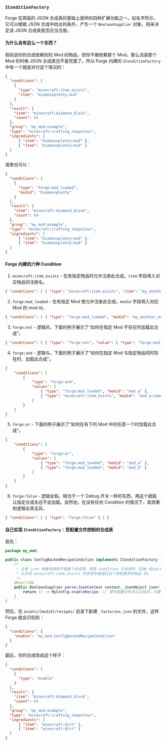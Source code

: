 ### `IConditionFactory`

Forge 在原版的 JSON 合成表的基础上提供的四种扩展功能之一。如名字所示，它可以根据 JSON 合成中给出的条件，产生一个 `BooleanSupplier` 对象，用来决定该 JSON 合成表是否应当注册。

#### 为什么会有这么一个东西？

假如说你的合成依赖别的 Mod 的物品，但你不硬依赖那个 Mod，那么没装那个 Mod 的时候 JSON 合成表岂不是完蛋了。所以 Forge 内建的 `IConditionFactory` 中有一个就是对付这个情况的：

```json
{
  "conditions": [
    {
      "type": "minecraft:item_exists",
      "item": "biomesoplenty:mud"
    }
  ],
  "result": {
    "item": "minecraft:diamond_block",
    "count": 64
  },
  "group": "my_mod:example",
  "type": "minecraft:crafting_shapeless",
  "ingredients": [
      { "item": "biomesoplenty:mud" },
      { "item": "biomesoplenty:mud" }
  ]
}
```

或者也可以：

```json
{
  "conditions": [
    {
      "type": "forge:mod_loaded",
      "modid": "biomesoplenty"
    }
  ],
  "result": {
    "item": "minecraft:diamond_block",
    "count": 64
  },
  "group": "my_mod:example",
  "type": "minecraft:crafting_shapeless",
  "ingredients": [
      { "item": "biomesoplenty:mud" },
      { "item": "biomesoplenty:mud" }
  ]
}
```

#### Forge 内建的六种 Condition

1. `minecraft:item_exists` - 在有指定物品时允许注册此合成。`item` 字段填入对应物品的注册名。
  ```json
  { "conditions": [ { "type": "minecraft:item_exists", "item": "my_another_mod:awesome_item" } ] }
  ```
2. `forge:mod_loaded` - 在有指定 Mod 使允许注册此合成。`modid` 字段填入对应 Mod 的 mod id。
  ```json
  { "conditions": [ { "type": "forge:mod_loaded", "modid": "my_another_mod" } ] }
  ```
3. `forge:not` - 逻辑非。下面的例子展示了“如何在指定 Mod 不存在时加载此合成”。
  ```json
  { "conditions": [ { "type": "forge:not", "value": { "type": "forge:mod_loaded", "modid": "my_another_mod" } } ] }
  ```
4. `forge:and` - 逻辑与。下面的例子展示了“如何在指定 Mod 与指定物品同时存在时，加载此合成”。
  ```json
  {
      "conditions": [
          {
              "type": "forge:and",
              "values": [
                  { "type": "forge:mod_loaded", "modid": "mod_a" },
                  { "type": "minecraft:item_exists", "modid": "mod_a:some_sort_of_weird_item" }
              ]
          }
      ]
  }
  ```
5. `forge:or` - 下面的例子展示了“如何在有下列 Mod 中的任意一个时加载此合成”。
  ```json
  {
      "conditions": [
          {
              "type": "forge:or",
              "values": [
                  { "type": "forge:mod_loaded", "modid": "mod_a" },
                  { "type": "forge:mod_loaded", "modid": "mod_b" }
              ]
          }
      ]
  }
  ```
6. `forge:false` - 逻辑全假。相当于一个 Debug 开关一样的东西，用这个就能让指定合成永远不会加载。自然地，在没有任何 Condition 的情况下，其效果和逻辑全真无异。
  ```json
  { "conditions": [ { "type": "forge:false" } ] }
  ```

#### 自己实现 `IConditionFactory`：受配置文件控制的合成表

首先：

```java
package my_mod;

public class ConfigBackedRecipeCondition implements IConditionFactory {
    /*
     * 注意 json 参数获得的不是整个合成表，而是 condition 它本身的 JSON Object。
     * 比方说 minecraft:item_exists 的实现中就通过这个拿到要求的物品 ID。
     */
    @Override
    public BooleanSupplier parse(JsonContext context, JsonObject json) {
        return () -> MyConfig.enableRecipe; // 管你配置文件怎么实现的，只要有对应的字段或 getter 就可以
    }
}
```

然后，在 `assets/[modid]/recipes/` 目录下新建 `_factories.json` 的文件，这样 Forge 就会识别到：

```json
{
  "conditions": {
    "enable": "my_mod.ConfigBackedRecipeCondition"
  }
}
```

最后，你的合成改成这个样子：

```json
{
  "conditions": [
    {
      "type": "enable"
    }
  ],
  "result": {
    "item": "minecraft:diamond_block",
    "count": 64
  },
  "group": "my_mod:example",
  "type": "minecraft:crafting_shapeless",
  "ingredients": [
      { "item": "minecraft:dirt" },
      { "item": "minecraft:dirt" }
  ]
}
```

